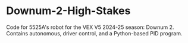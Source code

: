 # Downum-2-High-Stakes
Code for 5525A's robot for the VEX V5 2024-25 season: Downum 2.
Contains autonomous, driver control, and a Python-based PID program.
